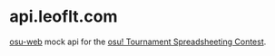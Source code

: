 # api.leoflt.com
[osu-web](https://osu.ppy.sh/api) mock api for the [osu! Tournament Spreadsheeting Contest](link).
